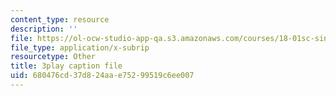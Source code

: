 ```yaml
---
content_type: resource
description: ''
file: https://ol-ocw-studio-app-qa.s3.amazonaws.com/courses/18-01sc-single-variable-calculus-fall-2010/680476cd37d824aae75299519c6ee007_twzGBqPeW0M.srt
file_type: application/x-subrip
resourcetype: Other
title: 3play caption file
uid: 680476cd-37d8-24aa-e752-99519c6ee007
---
```

